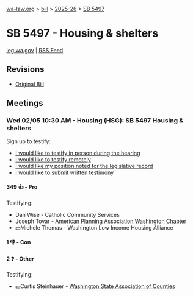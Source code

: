 [wa-law.org](/) > [bill](/bill/) > [2025-26](/bill/2025-26/) > [SB 5497](/bill/2025-26/sb/5497/)

# SB 5497 - Housing & shelters
[leg.wa.gov](https://app.leg.wa.gov/billsummary?BillNumber=5497&Year=2025&Initiative=false) | [RSS Feed](./rss.xml)

## Revisions
* [Original Bill](1/)

## Meetings
### Wed 02/05 10:30 AM - Housing (HSG): SB 5497 Housing & shelters
Sign up to testify:
* [I would like to testify in person during the hearing](https://app.leg.wa.gov/csi/Testifier/Add?chamber=House&mId=32699&aId=162849&caId=25262&tId=1)
* [I would like to testify remotely](https://app.leg.wa.gov/csi/Testifier/Add?chamber=House&mId=32699&aId=162849&caId=25262&tId=2)
* [I would like my position noted for the legislative record](https://app.leg.wa.gov/csi/Testifier/Add?chamber=House&mId=32699&aId=162849&caId=25262&tId=3)
* [I would like to submit written testimony](https://app.leg.wa.gov/csi/Testifier/Add?chamber=House&mId=32699&aId=162849&caId=25262&tId=4)

#### 349 👍 - Pro
Testifying:
* Dan Wise - Catholic Community Services
* Joseph Tovar - [American Planning Association Washington Chapter](/org/american_planning_association_washington_chapter/)
* 💵Michele Thomas - Washington Low Income Housing Alliance

#### 1 👎 - Con

#### 2 ❓ - Other
Testifying:
* 💵Curtis Steinhauer - [Washington State Association of Counties](/org/washington_state_association_of_counties/)
